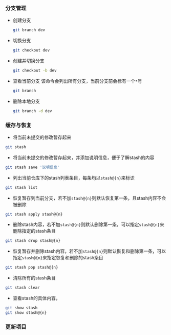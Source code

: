 ### 分支管理

* 创建分支

  ```bash
  git branch dev
  ```

* 切换分支

  ```bash
  git checkout dev
  ```

* 创建并切换分支

  ```bash
  git checkout -b dev
  ```

* 查看当前分支  该命令会列出所有分支，当前分支前会标有一个`*`号

  ```bash
  git branch
  ```

* 删除本地分支

  ```bash
  git branch -d dev
  ```

### 缓存与恢复

* 将当前未提交的修改暂存起来

```bash
git stash
```

* 将当前未提交的修改暂存起来，并添加说明信息，便于了解stash的内容

```bash
git stash save '说明信息'
```

* 列出当前仓库下的stash列表条目，每条均以`stash@{n}`来标识

```bash
git stash list
```

* 恢复暂存到当前分支，若不加`stash@{n}`则默认恢复第一条，且stash内容不会被删除

```bash
git stash apply stash@{n}
```

* 删除stash内容，若不加`stash@{n}`则默认删除第一条，可以指定`stash@{n}`来删除指定的stash条目

```bash
git stash drop stash@{n}
```

* 恢复暂存并删除stash内容，若不加`stash@{n}`则默认恢复和删除第一条，可以指定`stash@{n}`来指定恢复和删除的stash条目

```bash
git stash pop stash@{n}
```

* 清除所有的stash条目

```bash
git stash clear
```

* 查看stash的具体内容，

```bash
git show stash
git show stash@{n}
```






### 更新项目